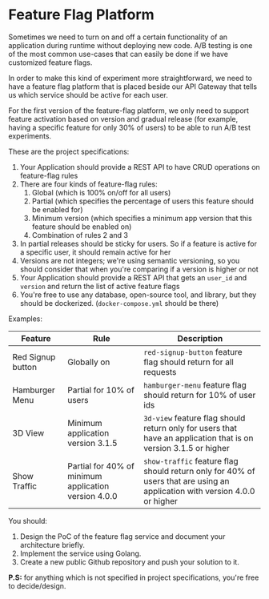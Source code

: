 # Feature Flag Platform

Sometimes we need to turn on and off a certain functionality of an application during runtime without deploying new code. A/B testing is one of the most common use-cases that can easily be done if we have customized feature flags.

In order to make this kind of experiment more straightforward, we need to have a feature flag platform that is placed beside our API Gateway that tells us which service should be active for each user.

For the first version of the feature-flag platform, we only need to support feature activation based on version and gradual release (for example, having a specific feature for only 30% of users) to be able to run A/B test experiments.

These are the project specifications:

1. Your Application should provide a REST API to have CRUD operations on feature-flag rules
2. There are four kinds of feature-flag rules:
    1. Global (which is 100% on/off for all users)
    2. Partial (which specifies the percentage of users this feature should be enabled for)
    3. Minimum version (which specifies a minimum app version that this feature should be enabled on)
    4. Combination of rules 2 and 3
3. In partial releases should be sticky for users. So if a feature is active for a specific user, it should remain active for her
4. Versions are not integers; we're using semantic versioning, so you should consider that when you're comparing if a version is higher or not
5. Your Application should provide a REST API that gets an `user_id` and `version` and return the list of active feature flags
6. You're free to use any database, open-source tool, and library, but they should be dockerized. (`docker-compose.yml` should be there)

Examples:

| Feature           | Rule                                                 | Description                                                                                                |
|-------------------|------------------------------------------------------|------------------------------------------------------------------------------------------------------------|
| Red Signup button | Globally on                                          | `red-signup-button` feature flag should return for all requests                                            |
| Hamburger Menu    | Partial for 10% of users                             | `hamburger-menu` feature flag should return for 10% of user ids                                            |
| 3D View           | Minimum application version 3.1.5                    | `3d-view` feature flag should return only for users that have an application that is on version 3.1.5 or higher |
| Show Traffic      | Partial for 40% of minimum application version 4.0.0 | `show-traffic` feature flag should return only for 40% of users that are using an application with version 4.0.0 or higher |

You should:
1. Design the PoC of the feature flag service and document your architecture briefly.
2. Implement the service using Golang.
3. Create a new public Github repository and push your solution to it.

**P.S:** for anything which is not specified in project specifications, you're free to decide/design.
